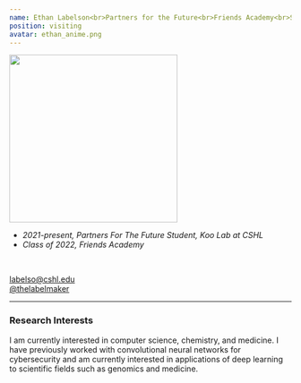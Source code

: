 ```yaml
---
name: Ethan Labelson<br>Partners for the Future<br>Friends Academy<br>Since 2021<br>
position: visiting
avatar: ethan_anime.png
---
```


<img width="300" src="{{site.baseurl}}/images/anime/{{page.avatar}}" data-action="zoom">
<br>

- _2021-present, Partners For The Future Student, Koo Lab at CSHL_ <br>
- _Class of 2022, Friends Academy_ <br>

<br>

<a href="mailto:labelso@cshl.edu"><i class="fa fa-envelope-o"></i> labelso@cshl.edu</a><br>
<a href="https://github.com/thelabelmaker"><i class="fa fa-github"></i> @thelabelmaker </a><br>

<hr>

### Research Interests

I am currently interested in computer science, chemistry, and medicine. I have previously worked with convolutional neural networks for cybersecurity and am currently interested in applications of deep learning to scientific fields such as genomics and medicine.
<br>
<br>
<br>

&nbsp;
&nbsp;
&nbsp;
&nbsp;
&nbsp;
&nbsp;
&nbsp;
&nbsp;
&nbsp;
&nbsp;
&nbsp;
&nbsp;
&nbsp;
&nbsp;
&nbsp;
&nbsp;
&nbsp;
&nbsp;
&nbsp;
&nbsp;
&nbsp;
&nbsp;
&nbsp;
&nbsp;

